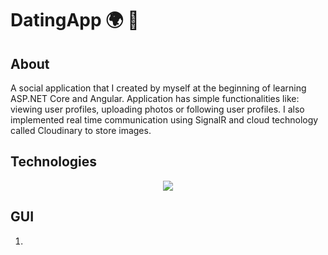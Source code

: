 # DatingApp :earth_africa: :couple:

## About

A social application that I created by myself at the beginning of learning ASP.NET Core and Angular. Application has simple functionalities like: viewing user profiles, uploading photos or following user profiles. I also implemented real time communication using SignalR and cloud technology called Cloudinary to store images.

## Technologies

<p align="center">
  <a href="https://skillicons.dev">
    <img src="https://skillicons.dev/icons?i=dotnet,angular,ts,bootstrap,postgres,docker,postman" />
  </a>
</p>

## GUI

1. 
